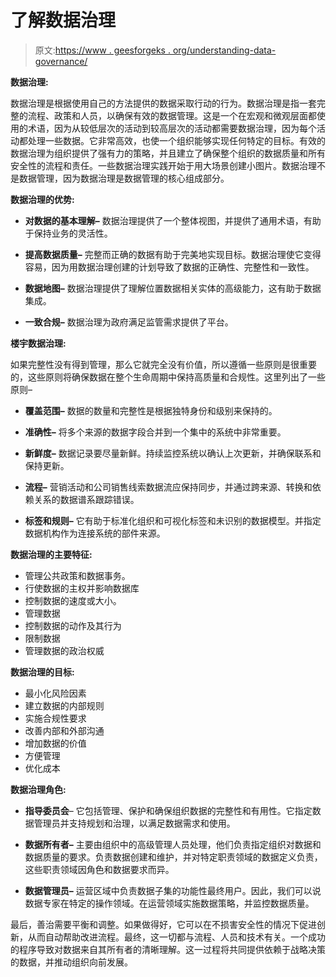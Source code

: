 # 了解数据治理

> 原文:[https://www . geesforgeks . org/understanding-data-governance/](https://www.geeksforgeeks.org/understanding-data-governance/)

**数据治理:**

数据治理是根据使用自己的方法提供的数据采取行动的行为。数据治理是指一套完整的流程、政策和人员，以确保有效的数据管理。这是一个在宏观和微观层面都使用的术语，因为从较低层次的活动到较高层次的活动都需要数据治理，因为每个活动都处理一些数据。它非常高效，也使一个组织能够实现任何特定的目标。有效的数据治理为组织提供了强有力的策略，并且建立了确保整个组织的数据质量和所有安全性的流程和责任。一些数据治理实践开始于用大场景创建小图片。数据治理不是数据管理，因为数据治理是数据管理的核心组成部分。

**数据治理的优势:**

*   **对数据的基本理解–**
    数据治理提供了一个整体视图，并提供了通用术语，有助于保持业务的灵活性。

*   **提高数据质量–**
    完整而正确的数据有助于完美地实现目标。数据治理使它变得容易，因为用数据治理创建的计划导致了数据的正确性、完整性和一致性。

*   **数据地图–**
    数据治理提供了理解位置数据相关实体的高级能力，这有助于数据集成。

*   **一致合规–**
    数据治理为政府满足监管需求提供了平台。

**楼宇数据治理:**

如果完整性没有得到管理，那么它就完全没有价值，所以遵循一些原则是很重要的，这些原则将确保数据在整个生命周期中保持高质量和合规性。这里列出了一些原则–

*   **覆盖范围–**
    数据的数量和完整性是根据独特身份和级别来保持的。

*   **准确性–**
    将多个来源的数据字段合并到一个集中的系统中非常重要。

*   **新鲜度–**
    数据记录要尽量新鲜。持续监控系统以确认上次更新，并确保联系和保持更新。

*   **流程–**
    营销活动和公司销售线索数据流应保持同步，并通过跨来源、转换和依赖关系的数据谱系跟踪错误。

*   **标签和规则–**
    它有助于标准化组织和可视化标签和未识别的数据模型。并指定数据机构作为连接系统的部件来源。

**数据治理的主要特征:**

*   管理公共政策和数据事务。
*   行使数据的主权并影响数据库
*   控制数据的速度或大小。
*   管理数据
*   控制数据的动作及其行为
*   限制数据
*   管理数据的政治权威

**数据治理的目标:**

*   最小化风险因素
*   建立数据的内部规则
*   实施合规性要求
*   改善内部和外部沟通
*   增加数据的价值
*   方便管理
*   优化成本

**数据治理角色:**

*   **指导委员会**–
    它包括管理、保护和确保组织数据的完整性和有用性。它指定数据管理员并支持规划和治理，以满足数据需求和使用。

*   **数据所有者–**
    主要由组织中的高级管理人员处理，他们负责指定组织对数据和数据质量的要求。负责数据创建和维护，并对特定职责领域的数据定义负责，这些职责领域因角色和数据要求而异。

*   **数据管理员–**
    运营区域中负责数据子集的功能性最终用户。因此，我们可以说数据专家在特定的操作领域。在运营领域实施数据策略，并监控数据质量。

最后，善治需要平衡和调整。如果做得好，它可以在不损害安全性的情况下促进创新，从而自动帮助改进流程。最终，这一切都与流程、人员和技术有关。一个成功的程序导致对数据来自其所有者的清晰理解。这一过程将共同提供依赖于战略决策的数据，并推动组织向前发展。